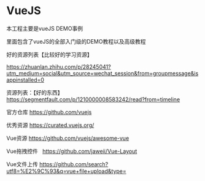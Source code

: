 # VueJS
本工程主要是vueJS DEMO事例

里面包含了vueJS的全部入门级的DEMO教程以及高级教程

好的资源列表【比较好的学习资源】


https://zhuanlan.zhihu.com/p/28245041?utm_medium=social&utm_source=wechat_session&from=groupmessage&isappinstalled=0

资源列表：【好的东西】
https://segmentfault.com/p/1210000008583242/read?from=timeline


官方仓库
https://github.com/vuejs

优秀资源
https://curated.vuejs.org/

Vue资源
https://github.com/vuejs/awesome-vue


Vue拖拽控件  
https://github.com/jaweii/Vue-Layout

Vue文件上传
https://github.com/search?utf8=%E2%9C%93&q=vue+file+upload&type=
